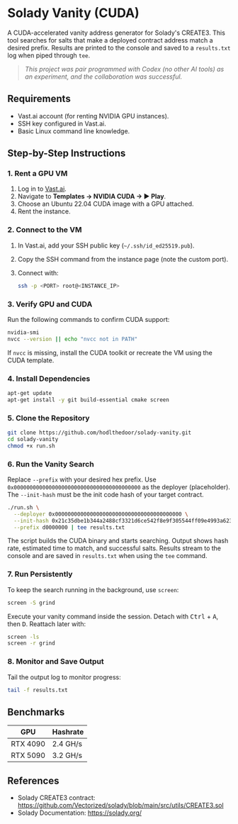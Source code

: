 # Solady Vanity (CUDA)

A CUDA-accelerated vanity address generator for Solady's CREATE3. This tool searches for salts that make a deployed contract address match a desired prefix. Results are printed to the console and saved to a `results.txt` log when piped through `tee`.

> _This project was pair programmed with Codex (no other AI tools) as an experiment, and the collaboration was successful._

## Requirements

- Vast.ai account (for renting NVIDIA GPU instances).
- SSH key configured in Vast.ai.
- Basic Linux command line knowledge.

## Step-by-Step Instructions

### 1. Rent a GPU VM

1. Log in to [Vast.ai](https://vast.ai/).
2. Navigate to **Templates → NVIDIA CUDA → ▶ Play**.
3. Choose an Ubuntu 22.04 CUDA image with a GPU attached.
4. Rent the instance.

### 2. Connect to the VM

1. In Vast.ai, add your SSH public key (`~/.ssh/id_ed25519.pub`).
2. Copy the SSH command from the instance page (note the custom port).
3. Connect with:

   ```bash
   ssh -p <PORT> root@<INSTANCE_IP>
   ```

### 3. Verify GPU and CUDA

Run the following commands to confirm CUDA support:

```bash
nvidia-smi
nvcc --version || echo "nvcc not in PATH"
```

If `nvcc` is missing, install the CUDA toolkit or recreate the VM using the CUDA template.

### 4. Install Dependencies

```bash
apt-get update
apt-get install -y git build-essential cmake screen
```

### 5. Clone the Repository

```bash
git clone https://github.com/hodlthedoor/solady-vanity.git
cd solady-vanity
chmod +x run.sh
```

### 6. Run the Vanity Search

Replace `--prefix` with your desired hex prefix. Use `0x0000000000000000000000000000000000000000` as the deployer (placeholder). The `--init-hash` must be the init code hash of your target contract.

```bash
./run.sh \
  --deployer 0x0000000000000000000000000000000000000000 \
  --init-hash 0x21c35dbe1b344a2488cf3321d6ce542f8e9f305544ff09e4993a62319a497c1f \
  --prefix d0000000 | tee results.txt
```

The script builds the CUDA binary and starts searching. Output shows hash rate, estimated time to match, and successful salts. Results stream to the console and are saved in `results.txt` when using the `tee` command.

### 7. Run Persistently

To keep the search running in the background, use `screen`:

```bash
screen -S grind
```

Execute your vanity command inside the session. Detach with <kbd>Ctrl</kbd> + <kbd>A</kbd>, then <kbd>D</kbd>. Reattach later with:

```bash
screen -ls
screen -r grind
```

### 8. Monitor and Save Output

Tail the output log to monitor progress:

```bash
tail -f results.txt
```

## Benchmarks

| GPU        | Hashrate |
|------------|----------|
| RTX 4090   | 2.4 GH/s |
| RTX 5090   | 3.2 GH/s |

## References

- Solady CREATE3 contract: <https://github.com/Vectorized/solady/blob/main/src/utils/CREATE3.sol>
- Solady Documentation: <https://solady.org/>
